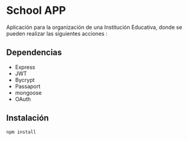 # School APP
Aplicación para la organización de una Institución Educativa, donde se pueden realizar las siguientes acciones :

 ## Dependencias
 - Express
 - JWT
 - Bycrypt
 - Passaport
 - mongoose
 - OAuth

## Instalación
`npm install`